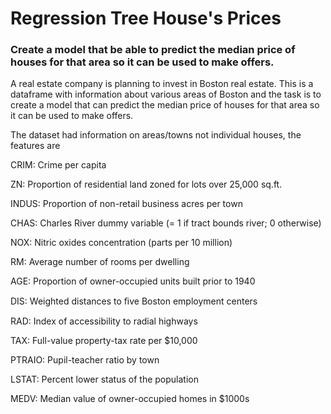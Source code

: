# **Regression Tree House's Prices**
### **Create a model that be able to predict the median price of houses for that area so it can be used to make offers.**
 A real estate company is planning to invest in Boston real estate. This is a dataframe with information about various areas of Boston and the task is to create a model that can predict the median price of houses for that area so it can be used to make offers.

The dataset had information on areas/towns not individual houses, the features are

CRIM: Crime per capita

ZN: Proportion of residential land zoned for lots over 25,000 sq.ft.

INDUS: Proportion of non-retail business acres per town

CHAS: Charles River dummy variable (= 1 if tract bounds river; 0 otherwise)

NOX: Nitric oxides concentration (parts per 10 million)

RM: Average number of rooms per dwelling

AGE: Proportion of owner-occupied units built prior to 1940

DIS: Weighted distances to ﬁve Boston employment centers

RAD: Index of accessibility to radial highways

TAX: Full-value property-tax rate per $10,000

PTRAIO: Pupil-teacher ratio by town

LSTAT: Percent lower status of the population

MEDV: Median value of owner-occupied homes in $1000s

